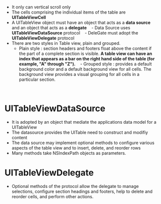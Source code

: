 - It only can vertical scroll only
- The cells comprising the individual items of the table are **UITableViewCell**
- A UITableView object must have an object that acts as a **data source** and an object that acts as a **delegate**
    - Data Source uses **UITableViewDataSource** protocol
    - DeleGate must adopt the **UITableViewDelegate** protocol
- There are two styles in Table view, plain and grouped.
    - Plain style : section headers and footers float above the content if the part of a complete section is visible. **A table view can have an index that appears as a bar on the right hand side of the table (for example, "A" through "Z").**
    - Grouped style : provides a default background color and a default background view for all cells. The background view provides a visual grouping for all cells in a particular section.
    
    

# UITableViewDataSource
- It is adopted by an object that mediate the applications data model for a UITableView 
- The datasource provides the UITable need to construct and modifiy content
- The data source may implement optional methods to configure various aspects of the table view and to insert, delete, and reorder rows
- Many methods take NSIndexPath objects as parameters.

# UITableViewDelegate
- Optional methods of the protocol allow the delegate to manage selections, configure section headings and footers, help to delete and reorder cells, and perform other actions.

